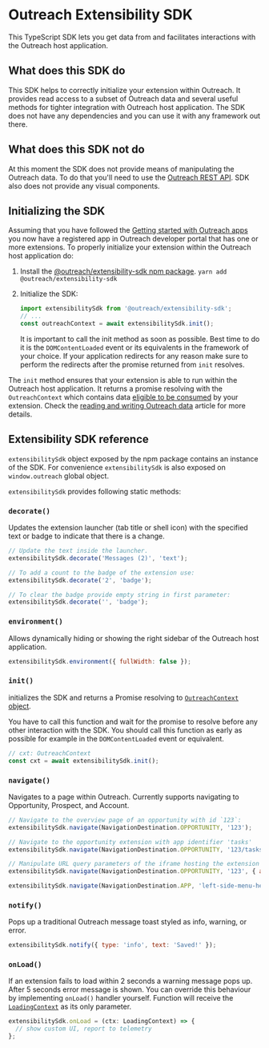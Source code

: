 # Outreach Extensibility SDK

This TypeScript SDK lets you get data from and facilitates interactions with the Outreach host application.

## What does this SDK do

This SDK helps to correctly initialize your extension within Outreach. It provides read access to a subset of Outreach
data and several useful methods for tighter integration with Outreach host application. The SDK does not have any
dependencies and you can use it with any framework out there.

## What does this SDK not do

At this moment the SDK does not provide means of manipulating the Outreach data. To do that you'll need to use the
[Outreach REST API](https://api.outreach.io/api/v2/docs). SDK also does not provide any visual components.

## Initializing the SDK

Assuming that you have followed the [Getting started with Outreach apps](quick-start-guide.md) you now have a registered app in Outreach
developer portal that has one or more extensions. To properly initialize your extension within the Outreach host
application do:

1. Install the [@outreach/extensibility-sdk npm package](https://www.npmjs.com/package/@outreach/extensibility-sdk).
   `yarn add @outreach/extensibility-sdk`
2. Initialize the SDK:

   ```typescript
   import extensibilitySdk from '@outreach/extensibility-sdk';
   // ...
   const outreachContext = await extensibilitySdk.init();
   ```

   It is important to call the init method as soon as possible. Best time to do it is the `DOMContentLoaded` event or
   its equivalents in the framework of your choice. If your application redirects for any reason make sure to perform
   the redirects after the promise returned from `init` resolves.

The `init` method ensures that your extension is able to run within the Outreach host application. It returns a promise
resolving with the `OutreachContext` which contains data
[eligible to be consumed](developer-portal.md#allowing-extensions-to-read-outreach-data) by your extension. Check the
[reading and writing Outreach data](reading-and-writing-outreach-data.md) article for more details.

## Extensibility SDK reference

`extensibilitySdk` object exposed by the npm package contains an instance of the SDK. For convenience `extensibilitySdk`
is also exposed on `window.outreach` global object.

`extensibilitySdk` provides following static methods:

### `decorate()`

Updates the extension launcher (tab title or shell icon) with the specified text or badge to indicate that there is a
change.

```javascript
// Update the text inside the launcher.
extensibilitySdk.decorate('Messages (2)', 'text');

// To add a count to the badge of the extension use:
extensibilitySdk.decorate('2', 'badge');

// To clear the badge provide empty string in first parameter:
extensibilitySdk.decorate('', 'badge');
```

### `environment()`

Allows dynamically hiding or showing the right sidebar of the Outreach host application.

```javascript
extensibilitySdk.environment({ fullWidth: false });
```

### `init()`

initializes the SDK and returns a Promise resolving to
[`OutreachContext` object](reading-and-writing-outreach-data.md#the-outreachcontext-object).

You have to call this function and wait for the promise to resolve before any other interaction with the SDK. You should
call this function as early as possible for example in the `DOMContentLoaded` event or equivalent.

```javascript
// cxt: OutreachContext
const cxt = await extensibilitySdk.init();
```

### `navigate()`

Navigates to a page within Outreach. Currently supports navigating to Opportunity, Prospect, and Account.

```javascript
// Navigate to the overview page of an opportunity with id `123`:
extensibilitySdk.navigate(NavigationDestination.OPPORTUNITY, '123');

// Navigate to the opportunity extension with app identifier 'tasks'
extensibilitySdk.navigate(NavigationDestination.OPPORTUNITY, '123/tasks');

// Manipulate URL query parameters of the iframe hosting the extension
extensibilitySdk.navigate(NavigationDestination.OPPORTUNITY, '123', { abc: '1', xyz: '2' });

extensibilitySdk.navigate(NavigationDestination.APP, 'left-side-menu-hello');
```

### `notify()`

Pops up a traditional Outreach message toast styled as info, warning, or error.

```javascript
extensibilitySdk.notify({ type: 'info', text: 'Saved!' });
```
<!--
### `enhanceTextEditor(html: string, subject?: string)`

For text editor extension. Allows you to place HTML content at the current cursor position in the rich text editor
and update the subject (optional).

Only works if the application is rendered as part of Text Editor Extension.

```javascript
extensibilitySdk.enhanceTextEditor("Hello!", "Welcome message");
```
-->

### `onLoad()`

If an extension fails to load within 2 seconds a warning message pops up. After 5 seconds error message is shown. You
can override this behaviour by implementing `onLoad()` handler yourself. Function will receive the
[`LoadingContext`](../src/context/LoadingContext.ts) as its only parameter.

```javascript
extensibilitySdk.onLoad = (ctx: LoadingContext) => {
  // show custom UI, report to telemetry
};
```
